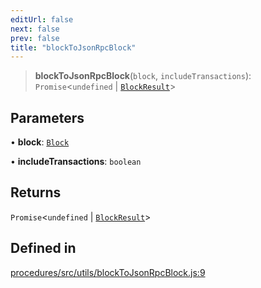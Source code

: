 ```yaml
---
editUrl: false
next: false
prev: false
title: "blockToJsonRpcBlock"
---
```


> **blockToJsonRpcBlock**(`block`, `includeTransactions`): `Promise`\<`undefined` \| [`BlockResult`](/reference/tevm/actions/type-aliases/blockresult/)\>

## Parameters

• **block**: [`Block`](/reference/tevm/block/classes/block/)

• **includeTransactions**: `boolean`

## Returns

`Promise`\<`undefined` \| [`BlockResult`](/reference/tevm/actions/type-aliases/blockresult/)\>

## Defined in

[procedures/src/utils/blockToJsonRpcBlock.js:9](https://github.com/evmts/tevm-monorepo/blob/main/packages/procedures/src/utils/blockToJsonRpcBlock.js#L9)
